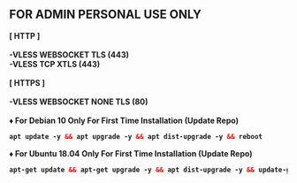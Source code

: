 ## FOR ADMIN PERSONAL USE ONLY
<b>
[  HTTP  ] <br>
<br>
-VLESS WEBSOCKET TLS (443) <br>
-VLESS TCP XTLS (443) <br>
<br>
[  HTTPS  ] <br>
<br>
-VLESS WEBSOCKET NONE TLS (80) <br>
<br>
♦️ For Debian 10 Only For First Time Installation (Update Repo) <br>

  ```html
 apt update -y && apt upgrade -y && apt dist-upgrade -y && reboot
  ```
  ♦️ For Ubuntu 18.04 Only For First Time Installation (Update Repo) <br>
  
  ```html
 apt-get update && apt-get upgrade -y && apt dist-upgrade -y && update-grub && reboot
 ```
